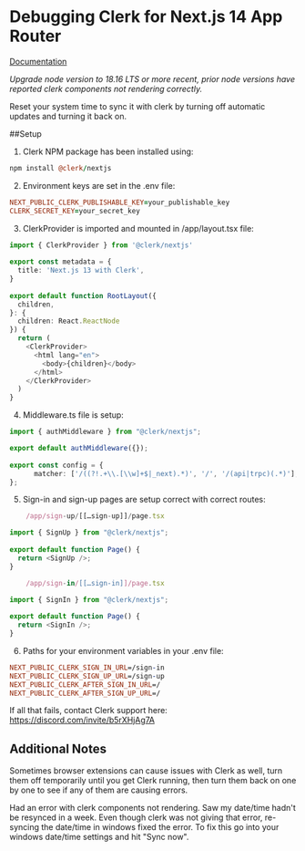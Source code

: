  # Debugging Clerk for Next.js 14 App Router

[Documentation](https://clerk.com/docs/quickstarts/nextjs)

*Upgrade node version to 18.16 LTS or more recent, prior node versions have reported clerk components not rendering correctly.*

Reset your system time to sync it with clerk by turning off automatic updates and turning it back on.

##Setup

1. Clerk NPM package has been installed using:
```coffeescript 
npm install @clerk/nextjs
```
2. Environment keys are set in the .env file:
```prolog
NEXT_PUBLIC_CLERK_PUBLISHABLE_KEY=your_publishable_key
CLERK_SECRET_KEY=your_secret_key
```
3. ClerkProvider is imported and mounted in /app/layout.tsx file:
```typescript
import { ClerkProvider } from '@clerk/nextjs'
 
export const metadata = {
  title: 'Next.js 13 with Clerk',
}
 
export default function RootLayout({
  children,
}: {
  children: React.ReactNode
}) {
  return (
    <ClerkProvider>
      <html lang="en">
        <body>{children}</body>
      </html>
    </ClerkProvider>
  )
}
```
4. Middleware.ts file is setup:
```typescript
import { authMiddleware } from "@clerk/nextjs";

export default authMiddleware({});
 
export const config = {
      matcher: ['/((?!.+\\.[\\w]+$|_next).*)', '/', '/(api|trpc)(.*)'],
};
 ```
5. Sign-in and sign-up pages are setup correct with correct routes:
```typescript
    /app/sign-up/[[…sign-up]]/page.tsx

import { SignUp } from "@clerk/nextjs";
 
export default function Page() {
  return <SignUp />;
}
```
```typescript
    /app/sign-in/[[…sign-in]]/page.tsx

import { SignIn } from "@clerk/nextjs";
 
export default function Page() {
  return <SignIn />;
}
```
6. Paths for your environment variables in your .env file:
```prolog
NEXT_PUBLIC_CLERK_SIGN_IN_URL=/sign-in
NEXT_PUBLIC_CLERK_SIGN_UP_URL=/sign-up
NEXT_PUBLIC_CLERK_AFTER_SIGN_IN_URL=/
NEXT_PUBLIC_CLERK_AFTER_SIGN_UP_URL=/
```
If all that fails, contact Clerk support here:
https://discord.com/invite/b5rXHjAg7A

## Additional Notes
<p>Sometimes browser extensions can cause issues with Clerk as well, turn them off temporarily until you get Clerk running, then turn them back on one by one to see if any of them are causing errors.</p>

<p>Had an error with clerk components not rendering. Saw my date/time hadn't be resynced in a week. Even though clerk was not giving that error, re-syncing the date/time in windows fixed the error.
To fix this go into your windows date/time settings and hit "Sync now".</p>

